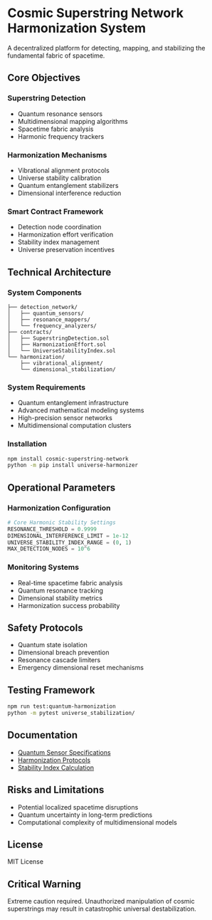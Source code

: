 # Cosmic Superstring Network Harmonization System

A decentralized platform for detecting, mapping, and stabilizing the fundamental fabric of spacetime.

## Core Objectives

### Superstring Detection
- Quantum resonance sensors
- Multidimensional mapping algorithms
- Spacetime fabric analysis
- Harmonic frequency trackers

### Harmonization Mechanisms
- Vibrational alignment protocols
- Universe stability calibration
- Quantum entanglement stabilizers
- Dimensional interference reduction

### Smart Contract Framework
- Detection node coordination
- Harmonization effort verification
- Stability index management
- Universe preservation incentives

## Technical Architecture

### System Components
```
├── detection_network/
│   ├── quantum_sensors/
│   ├── resonance_mappers/
│   └── frequency_analyzers/
├── contracts/
│   ├── SuperstringDetection.sol
│   ├── HarmonizationEffort.sol
│   └── UniverseStabilityIndex.sol
└── harmonization/
    ├── vibrational_alignment/
    └── dimensional_stabilization/
```

### System Requirements
- Quantum entanglement infrastructure
- Advanced mathematical modeling systems
- High-precision sensor networks
- Multidimensional computation clusters

### Installation
```bash
npm install cosmic-superstring-network
python -m pip install universe-harmonizer
```

## Operational Parameters

### Harmonization Configuration
```python
# Core Harmonic Stability Settings
RESONANCE_THRESHOLD = 0.9999
DIMENSIONAL_INTERFERENCE_LIMIT = 1e-12
UNIVERSE_STABILITY_INDEX_RANGE = (0, 1)
MAX_DETECTION_NODES = 10^6
```

### Monitoring Systems
- Real-time spacetime fabric analysis
- Quantum resonance tracking
- Dimensional stability metrics
- Harmonization success probability

## Safety Protocols
- Quantum state isolation
- Dimensional breach prevention
- Resonance cascade limiters
- Emergency dimensional reset mechanisms

## Testing Framework
```bash
npm run test:quantum-harmonization
python -m pytest universe_stabilization/
```

## Documentation
- [Quantum Sensor Specifications](docs/sensors.md)
- [Harmonization Protocols](docs/harmonization.md)
- [Stability Index Calculation](docs/stability_index.md)

## Risks and Limitations
- Potential localized spacetime disruptions
- Quantum uncertainty in long-term predictions
- Computational complexity of multidimensional models

## License
MIT License

## Critical Warning
Extreme caution required. Unauthorized manipulation of cosmic superstrings may result in catastrophic universal destabilization.
